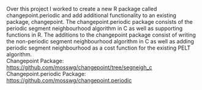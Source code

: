 Over this project I worked to create a new R package called changepoint.periodic and add additional functionality to an existing package, changepoint. The changepoint.periodic package consists of the periodic segment neighbourhood algorithm in C as well as supporting functions in R. The additions to the changepoint package consist of writing the non-periodic segment neighbourhood algorithm in C as well as adding periodic segment neighbourhood as a cost function for the existing PELT algorithm. \
Changepoint Package: https://github.com/mosswg/changepoint/tree/segneigh_c \
Changepoint.periodic Package: https://github.com/mosswg/changepoint.periodic

